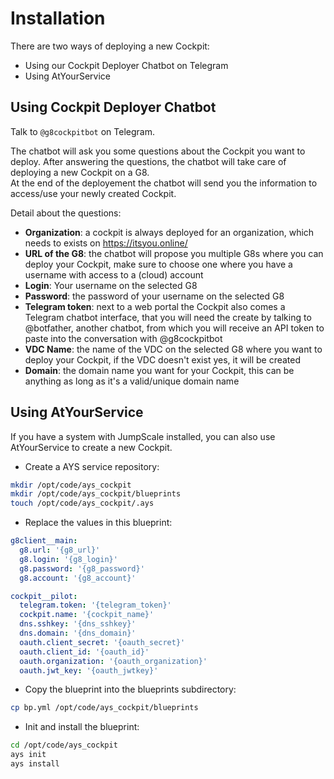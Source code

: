 # Installation

There are two ways of deploying a new Cockpit:

- Using our Cockpit Deployer Chatbot on Telegram
- Using AtYourService


## Using Cockpit Deployer Chatbot

Talk to `@g8cockpitbot` on Telegram.  

The chatbot will ask you some questions about the Cockpit you want to deploy. After answering the questions, the chatbot will take care of deploying a new Cockpit on a G8.  
At the end of the deployement the chatbot will send you the information to access/use your newly created Cockpit.

Detail about the questions:

- **Organization**: a cockpit is always deployed for an organization, which needs to exists on https://itsyou.online/
- **URL of the G8**: the chatbot will propose you multiple G8s where you can deploy your Cockpit, make sure to choose one where you have a username with access to a (cloud) account
- **Login**: Your username on the selected G8
- **Password**: the password of your username on the selected G8
- **Telegram token**: next to a web portal the Cockpit also comes a Telegram chatbot interface, that you will need the create by talking to @botfather, another chatbot, from which you will receive an API token to paste into the conversation with @g8cockpitbot
- **VDC Name**: the name of the VDC on the selected G8 where you want to deploy your Cockpit, if the VDC doesn't exist yes, it will be created
- **Domain**: the domain name you want for your Cockpit, this can be anything as long as it's a valid/unique domain name


## Using AtYourService

If you have a system with JumpScale installed, you can also use AtYourService to create a new Cockpit.

- Create a AYS service repository:

```bash
mkdir /opt/code/ays_cockpit
mkdir /opt/code/ays_cockpit/blueprints
touch /opt/code/ays_cockpit/.ays
```

- Replace the values in this blueprint:

```yaml
g8client__main:
  g8.url: '{g8_url}'
  g8.login: '{g8_login}'
  g8.password: '{g8_password}'
  g8.account: '{g8_account}'

cockpit__pilot:
  telegram.token: '{telegram_token}'
  cockpit.name: '{cockpit_name}'
  dns.sshkey: '{dns_sshkey}'
  dns.domain: '{dns_domain}'
  oauth.client_secret: '{oauth_secret}'
  oauth.client_id: '{oauth_id}'
  oauth.organization: '{oauth_organization}'
  oauth.jwt_key: '{oauth_jwtkey}'
```

- Copy the blueprint into the blueprints subdirectory:  

```bash
cp bp.yml /opt/code/ays_cockpit/blueprints
```

- Init and install the blueprint:

```bash
cd /opt/code/ays_cockpit
ays init
ays install
```